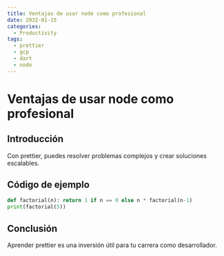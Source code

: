 ```yaml
---
title: Ventajas de usar node como profesional
date: 2032-01-15
categories:
  - Productivity
tags:
  - prettier
  - gcp
  - dart
  - node
---
```


# Ventajas de usar node como profesional

## Introducción

Con prettier, puedes resolver problemas complejos y crear soluciones escalables.

## Código de ejemplo

```python
def factorial(n): return 1 if n == 0 else n * factorial(n-1)
print(factorial(5))
```

## Conclusión

Aprender prettier es una inversión útil para tu carrera como desarrollador.